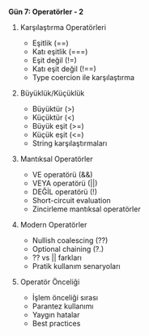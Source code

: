 **Gün 7: Operatörler - 2**

1. Karşılaştırma Operatörleri
    
    - Eşitlik (==)
    - Katı eşitlik (===)
    - Eşit değil (!=)
    - Katı eşit değil (!==)
    - Type coercion ile karşılaştırma
2. Büyüklük/Küçüklük
    
    - Büyüktür (>)
    - Küçüktür (<)
    - Büyük eşit (>=)
    - Küçük eşit (<=)
    - String karşılaştırmaları
3. Mantıksal Operatörler
    
    - VE operatörü (&&)
    - VEYA operatörü (||)
    - DEĞİL operatörü (!)
    - Short-circuit evaluation
    - Zincirleme mantıksal operatörler
4. Modern Operatörler
    
    - Nullish coalescing (??)
    - Optional chaining (?.)
    - ?? vs || farkları
    - Pratik kullanım senaryoları
5. Operatör Önceliği
    
    - İşlem önceliği sırası
    - Parantez kullanımı
    - Yaygın hatalar
    - Best practices

